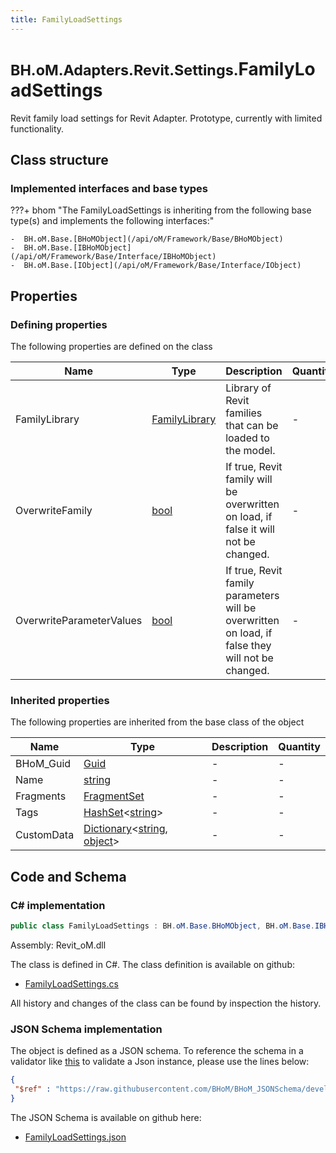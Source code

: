 ```yaml
---
title: FamilyLoadSettings
---
```


# <small>BH.oM.Adapters.Revit.Settings.</small>**FamilyLoadSettings**

Revit family load settings for Revit Adapter. Prototype, currently with limited functionality.

## Class structure

### Implemented interfaces and base types

???+ bhom "The FamilyLoadSettings is inheriting from the following base type(s) and implements the following interfaces:"

    -  BH.oM.Base.[BHoMObject](/api/oM/Framework/Base/BHoMObject)
    -  BH.oM.Base.[IBHoMObject](/api/oM/Framework/Base/Interface/IBHoMObject)
    -  BH.oM.Base.[IObject](/api/oM/Framework/Base/Interface/IObject)


## Properties



### Defining properties

The following properties are defined on the class

| Name             | Type             | Description      | Quantity         |
|------------------|------------------|------------------|------------------|
| FamilyLibrary | [FamilyLibrary](/api/oM/Adapter/Adapters/Revit/Misc/FamilyLibrary) | Library of Revit families that can be loaded to the model. | - |
| OverwriteFamily | [bool](https://learn.microsoft.com/en-us/dotnet/api/System.Boolean?view=netstandard-2.0) | If true, Revit family will be overwritten on load, if false it will not be changed. | - |
| OverwriteParameterValues | [bool](https://learn.microsoft.com/en-us/dotnet/api/System.Boolean?view=netstandard-2.0) | If true, Revit family parameters will be overwritten on load, if false they will not be changed. | - |


### Inherited properties
The following properties are inherited from the base class of the object

| Name             | Type             | Description      | Quantity         |
|------------------|------------------|------------------|------------------|
| BHoM_Guid | [Guid](https://learn.microsoft.com/en-us/dotnet/api/System.Guid?view=netstandard-2.0) | - | - |
| Name | [string](https://learn.microsoft.com/en-us/dotnet/api/System.String?view=netstandard-2.0) | - | - |
| Fragments | [FragmentSet](/api/oM/Framework/Base/FragmentSet) | - | - |
| Tags | [HashSet](https://learn.microsoft.com/en-us/dotnet/api/System.Collections.Generic.HashSet-1?view=netstandard-2.0)&lt;[string](https://learn.microsoft.com/en-us/dotnet/api/System.String?view=netstandard-2.0)&gt; | - | - |
| CustomData | [Dictionary](https://learn.microsoft.com/en-us/dotnet/api/System.Collections.Generic.Dictionary-2?view=netstandard-2.0)&lt;[string](https://learn.microsoft.com/en-us/dotnet/api/System.String?view=netstandard-2.0), [object](https://learn.microsoft.com/en-us/dotnet/api/System.Object?view=netstandard-2.0)&gt; | - | - |


## Code and Schema

### C# implementation

``` C# title="C#"
public class FamilyLoadSettings : BH.oM.Base.BHoMObject, BH.oM.Base.IBHoMObject, BH.oM.Base.IObject
```

Assembly: Revit_oM.dll

The class is defined in C#. The class definition is available on github:

- [FamilyLoadSettings.cs](https://github.com/BHoM/Revit_Toolkit/blob/develop/Revit_oM/Settings\FamilyLoadSettings.cs)

All history and changes of the class can be found by inspection the history.
### JSON Schema implementation

The object is defined as a JSON schema. To reference the schema in a validator like [this](https://www.jsonschemavalidator.net/) to validate a Json instance, please use the lines below:

``` json title="JSON Schema"
{
 "$ref" : "https://raw.githubusercontent.com/BHoM/BHoM_JSONSchema/develop/Revit_oM/Settings/FamilyLoadSettings.json"
}
```

The JSON Schema is available on github here:

- [FamilyLoadSettings.json](https://github.com/BHoM/BHoM_JSONSchema/blob/develop/Revit_oM/Settings/FamilyLoadSettings.json)
